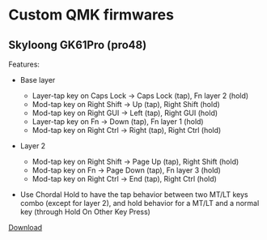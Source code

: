 # Custom QMK firmwares

## Skyloong GK61Pro (pro48)
Features:

- Base layer
  - Layer-tap key on Caps Lock -> Caps Lock (tap), Fn layer 2 (hold)
  - Mod-tap key on Right Shift -> Up (tap), Right Shift (hold)
  - Mod-tap key on Right GUI -> Left (tap), Right GUI (hold)
  - Layer-tap key on Fn -> Down (tap), Fn layer 1 (hold)
  - Mod-tap key on Right Ctrl -> Right (tap), Right Ctrl (hold)
  
- Layer 2
  - Mod-tap key on Right Shift -> Page Up (tap), Right Shift (hold)
  - Mod-tap key on Fn -> Page Down (tap), Fn layer 3 (hold)
  - Mod-tap key on Right Ctrl -> End (tap), Right Ctrl (hold)

- Use Chordal Hold to have the tap behavior between two MT/LT keys combo (except for layer 2), and hold behavior for a MT/LT and a normal key (through Hold On Other Key Press)

[Download](https://github.com/KevinLy1/qmk_firmware/releases)
